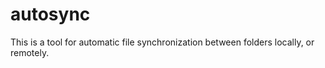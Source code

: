 autosync
========

This is a tool for automatic file synchronization between folders locally, or remotely.
